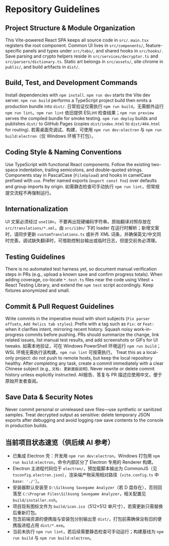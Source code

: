 # Repository Guidelines

## Project Structure & Module Organization
This Vite-powered React SPA keeps all source code in `src/`. `main.tsx` registers the root component. Common UI lives in `src/components/`, feature-specific panels and types under `src/tabs/`, and shared hooks in `src/hooks/`. Save parsing and crypto helpers reside in `src/services/decryptor.ts` and `src/parsers/dictionary.ts`. Static art belongs in `src/assets/`, site chrome in `public/`, and build artifacts in `dist/`.

## Build, Test, and Development Commands
Install dependencies with `npm install`. `npm run dev` starts the Vite dev server. `npm run build` performs a TypeScript project build then emits a production bundle into `dist/`. 日常验证仅需执行 `npm run build`，无需额外运行 `npm run lint`。`npm run lint` 依旧提供 ESLint 检查结果；`npm run preview` serves the compiled bundle for smoke testing. `npm run deploy` builds and publishes `dist/` to GitHub Pages (copies `dist/index.html` to `dist/404.html` for routing). 若需桌面壳调试、构建，可使用 `npm run dev:electron` 与 `npm run build:electron`（仅 Windows 环境下打包）。

## Coding Style & Naming Conventions
Use TypeScript with functional React components. Follow the existing two-space indentation, trailing semicolons, and double-quoted strings. Components stay in PascalCase (`FileUpload`) and hooks in camelCase prefixed with `use`. Prefer named exports (`export const Foo`) over defaults and group imports by origin. 如需静态检查可手动执行 `npm run lint`，但常规提交流程不再强制运行。

## Internationalization
UI 文案必须经过 `useI18n`，不要再出现硬编码字符串。原始翻译对照存放在 `src/translations/*.xml`，由 `src/i18n/` 下的 loader 在运行时解析；新增文案时，请同步更新 `customTranslations.ts` 或补齐 XML 词条，并确保英文/中文同时完善。调试缺失翻译时，可借助控制台输出或临时日志，但提交前务必清理。

## Testing Guidelines
There is no automated test harness yet, so document manual verification steps in PRs (e.g., upload a known save and confirm progress totals). When adding coverage, co-locate `*.test.ts` files near the code using Vitest + React Testing Library, and extend the `npm test` script accordingly. Keep fixtures anonymized and small.

## Commit & Pull Request Guidelines
Write commits in the imperative mood with short subjects (`Fix parser offsets`, `Add Relics tab styles`). Prefix with a tag such as `Fix:` or `Feat:` when it clarifies intent, mirroring recent history. Squash noisy work-in-progress commits before pushing. PRs should summarize the change, link related issues, list manual test results, and add screenshots or GIFs for UI tweaks. 如需本地验证，可在 Windows PowerShell 环境运行 `npm run build`；WSL 环境无需执行该构建。`npm run lint` 可按需执行。
Treat this as a local-only project: do not push to remote hosts, but keep the local repository healthy. After completing any task, create a commit immediately with a clear Chinese subject (e.g., `文档: 更新面板说明`). Never rewrite or delete commit history unless explicitly instructed.
All报告、答复与 PR 描述应使用中文，便于原始开发者查阅。

## Save Data & Security Notes
Never commit personal or unreleased save files—use synthetic or sanitized samples. Treat decrypted output as sensitive: delete temporary JSON exports after debugging and avoid logging raw save contents to the console in production builds.

## 当前项目状态速览（供后续 AI 参考）
- 已集成 Electron 壳：开发用 `npm run dev:electron`，Windows 打包用 `npm run build:electron`，命令内部区分了 Electron 专用的 Renderer 构建。
- Electron 主进程代码位于 `electron/`，预加载脚本输出为 CommonJS（见 `tsconfig.electron.json`），渲染端产物采用相对路径（`vite.config.ts` 中 `base: './'`）。
- 安装器默认安装至 `D:\Silksong Savegame Analyzer`（若 D 盘存在），否则回落至 `C:\Program Files\Silksong Savegame Analyzer`，相关配置见 `build/installer.nsh`。
- 项目现有图标文件为 `build/icon.ico`（512×512 单尺寸），若需更新只需替换后重新打包。
- 包含前端资源的便携版与安装包分别输出至 `dist/`，打包前需确保没有旧的便携版进程占用 `dist/*.exe`。
- 当前未执行 `npm run lint`，若后续需要静态检查可手动运行；构建基线为 `npm run build` 与 `npm run build:electron`。
